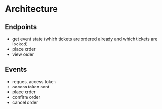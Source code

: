 # Architecture

## Endpoints

- get event state (which tickets are ordered already and which tickets are
  locked)
- place order
- view order

## Events

- request access token
- access token sent
- place order
- confirm order
- cancel order

